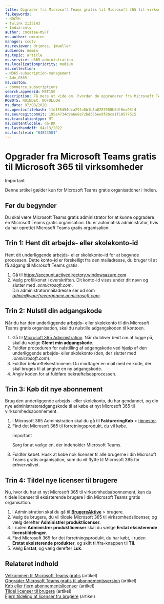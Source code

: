 ```yaml
---
title: Opgrader fra Microsoft Teams gratis til Microsoft 365 til virksomheder
f1.keywords:
- NOCSH
- fwlink 2135143
- India-only
author: cmcatee-MSFT
ms.author: cmcatee
manager: scotv
ms.reviewer: drjones, jmueller
audience: Admin
ms.topic: article
ms.service: o365-administration
ms.localizationpriority: medium
ms.collection:
- M365-subscription-management
- Adm_O365
ms.custom:
- commerce_subscriptions
search.appverid: MET150
description: Få mere at vide om, hvordan du opgraderer fra Microsoft Teams gratis til et nyt abonnement på Microsoft 365 til virksomheder.
ROBOTS: NOINDEX, NOFOLLOW
ms.date: 07/08/2020
ms.openlocfilehash: 11d155d54dca292a6b1b8a0287088b6df6ea93f4
ms.sourcegitcommit: 195e4734d9a6e8e72bd355ee9f8bca1f18577615
ms.translationtype: MT
ms.contentlocale: da-DK
ms.lasthandoff: 04/13/2022
ms.locfileid: "64823581"
---
```

# <a name="upgrade-from-microsoft-teams-free-to-microsoft-365-for-business"></a>Opgrader fra Microsoft Teams gratis til Microsoft 365 til virksomheder

> [!IMPORTANT]
> Denne artikel gælder kun for Microsoft Teams gratis organisationer i Indien.

## <a name="before-you-begin"></a>Før du begynder

Du skal være Microsoft Teams gratis administrator for at kunne opgradere en Microsoft Teams gratis organisation. Du er automatisk administrator, hvis du har oprettet Microsoft Teams gratis organisation.

## <a name="step-1-get-your-work-or-school-account-id"></a>Trin 1: Hent dit arbejds- eller skolekonto-id

Hent dit underliggende arbejds- eller skolekonto-id for at begynde processen. Dette konto-id er forskelligt fra den mailadresse, du bruger til at få adgang til Microsoft Teams gratis.

1. Gå til <a href="https://go.microsoft.com/fwlink/p/?linkid=2134797" target="_blank"><https://account.activedirectory.windowsazure.com></a>
2. Vælg profilikonet i overskriften. Dit konto-id vises under dit navn og slutter med *.onmicrosoft.com*.\
    Din administratormailadresse ser ud som *admin@yourfreeorgname.onmicrosoft.com*.

## <a name="step-2-reset-your-password"></a>Trin 2: Nulstil din adgangskode

Når du har den underliggende arbejds- eller skolekonto til din Microsoft Teams gratis organisation, skal du nulstille adgangskoden til kontoen.

1. Gå til <a href="https://go.microsoft.com/fwlink/p/?linkid=2024339" target="_blank">Microsoft 365 Administration</a>. Når du bliver bedt om at logge på, skal du vælge **Glemt min adgangskode**.
2. Fuldfør proceduren for nulstilling af adgangskode ved hjælp af den underliggende arbejds- eller skolekonto (den, der slutter med *.onmicrosoft.com*).
3. Fuldfør bekræftelsestrinnene. Du modtager en mail med en kode, der skal bruges til at angive en ny adgangskode.
4. Angiv koden for at fuldføre bekræftelsesprocessen.

## <a name="step-3-buy-your-new-subscription"></a>Trin 3: Køb dit nye abonnement

Brug den underliggende arbejds- eller skolekonto, du har gendannet, og din nye administratoradgangskode til at købe et nyt Microsoft 365 til virksomhedsabonnement.

1. I Microsoft 365 Administration skal du gå til **FaktureringKøb** >  <a href="https://go.microsoft.com/fwlink/p/?linkid=868433" target="_blank">tjenester</a>.
2. Find det Microsoft 365 til forretningsprodukt, du vil købe.
    > [!IMPORTANT]
    > Sørg for at vælge en, der indeholder Microsoft Teams.
3. Fuldfør købet. Husk at købe nok licenser til alle brugerne i din Microsoft Teams gratis organisation, som du vil flytte til Microsoft 365 for erhvervslivet.

## <a name="step-4-assign-new-licenses-to-users"></a>Trin 4: Tildel nye licenser til brugere

Nu, hvor du har et nyt Microsoft 365 til virksomhedsabonnement, kan du tildele licenser til eksisterende brugere i din Microsoft Teams gratis organisation.

1. I Administration skal du gå til <a href="https://go.microsoft.com/fwlink/p/?linkid=834822" target="_blank">**BrugereAktive**</a> >  brugere.
2. Vælg de brugere, du vil tildele Microsoft 365 til virksomhedslicenser, og vælg derefter **Administrer produktlicenser**.
3. I ruden **Administrer produktlicenser** skal du vælge **Erstat eksisterende licenstildelinger**.
4. Find Microsoft 365 for det forretningsprodukt, du har købt, i ruden **Erstat eksisterende produkter**, og skift til/fra-knappen til **Til**.
5. Vælg **Erstat**, og vælg derefter **Luk**.

## <a name="related-content"></a>Relateret indhold

[Velkommen til Microsoft Teams gratis](https://support.microsoft.com/office/6d79a648-6913-4696-9237-ed13de64ae3c) (artikel)\
[Opgrader Microsoft Teams gratis til abonnementsversion](/microsoftteams/upgrade-freemium) (artikel)\
[Køb eller fjern abonnementslicenser](../licenses/buy-licenses.md) (artikel)\
[Tildel licenser til brugere](../../admin/manage/assign-licenses-to-users.md) (artikel)\
[Fjern tildeling af licenser fra brugere](../../admin/manage/remove-licenses-from-users.md) (artikel)
